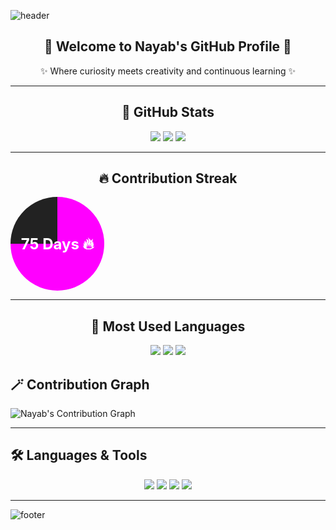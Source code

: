 <!-- 🌈 Header Banner -->
![header](https://capsule-render.vercel.app/api?type=waving&color=0:ff00ff,100:8000ff&height=200&section=header&text=Nayab's%20GitHub%20World&fontSize=40&fontColor=fff&animation=twinkling&fontAlignY=35)

<!-- 🦄 Introduction -->
<h2 align="center">🌸 Welcome to Nayab's GitHub Profile 🌸</h2>
<p align="center">✨ Where curiosity meets creativity and continuous learning ✨</p>

---

<h2 align="center">🚀 GitHub Stats</h2>

<p align="center">
  <img src="https://img.shields.io/badge/Total_Contributions-1024-ff69b4?style=for-the-badge&logo=github" />
  <img src="https://img.shields.io/badge/Commits-256-ff00ff?style=for-the-badge&logo=git" />
  <img src="https://img.shields.io/badge/Repos-12-ff4dd2?style=for-the-badge&logo=github" />
</p>

---

<h2 align="center">🔥 Contribution Streak</h2>

<p align="center">
  <div style="display: inline-block; border-radius: 50%; width: 150px; height: 150px; 
              background: conic-gradient(#ff00ff 0% 75%, #222 75% 100%); 
              color: white; font-weight: bold; font-size: 24px; 
              display: flex; align-items: center; justify-content: center;">
    75 Days 🔥
  </div>
</p>

---

<h2 align="center">💜 Most Used Languages</h2>

<p align="center">
  <img src="https://img.shields.io/badge/Python-45%25-ff00ff?style=for-the-badge&logo=python" />
  <img src="https://img.shields.io/badge/Java-30%25-ff4dd2?style=for-the-badge&logo=java" />
  <img src="https://img.shields.io/badge/JavaScript-25%25-ff69b4?style=for-the-badge&logo=javascript" />
</p>

## 🪄 Contribution Graph

![Nayab's Contribution Graph](https://github-readme-activity-graph.vercel.app/graph?username=NayabFatima&bg_color=0d1117&color=ff00ff&line=ff69b4&point=ffffff&area=true&hide_border=true)

---

## 🛠️ Languages & Tools

<p align="center">
  <img src="https://img.shields.io/badge/Python-ff69b4?style=for-the-badge&logo=python&logoColor=white" />
  <img src="https://img.shields.io/badge/Java-8000ff?style=for-the-badge&logo=openjdk&logoColor=white" />
  <img src="https://img.shields.io/badge/Linux-ff00ff?style=for-the-badge&logo=linux&logoColor=white" />
  <img src="https://img.shields.io/badge/GitHub-ff69b4?style=for-the-badge&logo=github&logoColor=white" />
</p>

---



<!-- 🌈 Footer Banner -->
![footer](https://capsule-render.vercel.app/api?type=waving&color=0:8000ff,100:ff00ff&height=150&section=footer)

